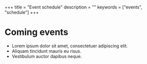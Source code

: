 +++
title = "Event schedule"
description = ""
keywords = ["events", "schedule"]
+++
<div class="jumbotron-events">
            
</div>

# Coming events

* Lorem ipsum dolor sit amet, consectetuer adipiscing elit.
* Aliquam tincidunt mauris eu risus.
* Vestibulum auctor dapibus neque.

<br />
<br />
<br />
<br />
<br />
<br />
<br />
<br />
<br />
<br />